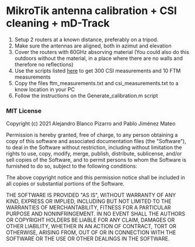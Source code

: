 # MikroTik antenna calibration + CSI cleaning + mD-Track

1. Setup 2 routers at a known distance, preferably on a tripod.
2. Make sure the antennas are aligned, both in azimut and elevation
3. Cover the routers with 60GHz absorving material (You could also do this outdoors without the material, in a place where there are no walls and therefore no reflections)
4. Use the scripts listed [here](https://github.com/IMDEANetworksWNG/Mikrotik-researcher-tools) to get 300 CSI measurements and 10 FTM measurements
5. Copy the files ftm_measurements.txt and csi_measurements.txt to a know location in your PC
5. Follow the instructions on the Generate_calibration.m script

### MIT License

Copyright (c) 2021 Alejandro Blanco Pizarro and Pablo Jiménez Mateo

Permission is hereby granted, free of charge, to any person obtaining a copy
of this software and associated documentation files (the "Software"), to deal
in the Software without restriction, including without limitation the rights
to use, copy, modify, merge, publish, distribute, sublicense, and/or sell
copies of the Software, and to permit persons to whom the Software is
furnished to do so, subject to the following conditions:

The above copyright notice and this permission notice shall be included in all
copies or substantial portions of the Software.

THE SOFTWARE IS PROVIDED "AS IS", WITHOUT WARRANTY OF ANY KIND, EXPRESS OR
IMPLIED, INCLUDING BUT NOT LIMITED TO THE WARRANTIES OF MERCHANTABILITY,
FITNESS FOR A PARTICULAR PURPOSE AND NONINFRINGEMENT. IN NO EVENT SHALL THE
AUTHORS OR COPYRIGHT HOLDERS BE LIABLE FOR ANY CLAIM, DAMAGES OR OTHER
LIABILITY, WHETHER IN AN ACTION OF CONTRACT, TORT OR OTHERWISE, ARISING FROM,
OUT OF OR IN CONNECTION WITH THE SOFTWARE OR THE USE OR OTHER DEALINGS IN THE
SOFTWARE.

